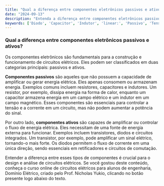 ```yaml
---
title: "Qual a diferença entre componentes eletrônicos passivos e ativos?"
date: "2024-09-13"
description: "Entenda a diferença entre componentes eletrônicos passivos e ativos no contexto de circuitos elétricos."
keywords: ['Diodo', 'Capacitor', 'Indutor', 'linear:', 'Passivo', 'Tensão', 'Ativo']
---
```


### Qual a diferença entre componentes eletrônicos passivos e ativos?

Os componentes eletrônicos são fundamentais para a construção e funcionamento de circuitos elétricos. Eles podem ser classificados em duas categorias principais: passivos e ativos. 

**Componentes passivos** são aqueles que não possuem a capacidade de amplificar ou gerar energia elétrica. Eles apenas consomem ou armazenam energia. Exemplos comuns incluem resistores, capacitores e indutores. Um resistor, por exemplo, dissipa energia na forma de calor, enquanto um capacitor armazena energia em um campo elétrico e um indutor em um campo magnético. Esses componentes são essenciais para controlar a tensão e a corrente em um circuito, mas não podem aumentar a potência do sinal.

Por outro lado, **componentes ativos** são capazes de amplificar ou controlar o fluxo de energia elétrica. Eles necessitam de uma fonte de energia externa para funcionar. Exemplos incluem transistores, diodos e circuitos integrados. Um transistor, por exemplo, pode amplificar um sinal elétrico, tornando-o mais forte. Os diodos permitem o fluxo de corrente em uma única direção, sendo essenciais em retificadores e circuitos de comutação.

Entender a diferença entre esses tipos de componentes é crucial para o design e análise de circuitos elétricos. Se você gostou deste conteúdo, conheça o curso online de circuitos elétricos para alunos de engenharia, Domínio Elétrico, criado pelo Prof. Nicholas Yukio, clicando no botão presente logo abaixo do texto.